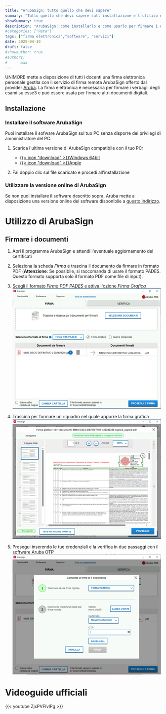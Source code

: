 ```yaml
---
title: "ArubaSign: tutto quello che devi sapere"
summary: "Tutto quello che devi sapere sull`installazione e l`utilizo del programma per la firma elettronica ArubaSign."
showSummary: true
description: "ArubaSign: come installarlo e come usarlo per firmare i documenti"
#categories: ["Rete"]
tags: ["firma elettronica","software", "servizi"]
date: 2025-04-10
draft: false
#showauthor: true
#authors:
#    - max
---
```

UNIMORE mette a disposizione di tutti i docenti una firma elettronica personale gestita con il servizio di firma remota ArubaSign offerto dal provider [Aruba](https://www.pec.it). La firma elettronica è necessaria per firmare i verbagli degli esami su esse3 e può essere usata per firmare altri documenti digitali.

## Installazione

### Installare il software ArubaSign

Puoi installare il sofware ArubaSign sul tuo PC senza disporre dei privilegi di amministratore del PC.

1. Scarica l'ultima versione di ArubaSign compatibile con il tuo PC:
    - [{{< icon "download" >}}Windows 64bit](https://updatesfirma.aruba.it/downloads/ArubaSign-latest(standard).msi)
    - [{{< icon "download" >}}Apple](https://updatesfirma.aruba.it/downloads/ArubaSign-latest-OSX.dmg)

2. Fai doppio clic sul file scaricato e procedi all'installazione


### Utilizzare la versione online di ArubaSign

Se non puoi installare il software descritto sopra, Aruba mette a disposizione una versione online del software disponibile a [questo indirizzo](https://arubasign.arubapec.it).


# Utilizzo di ArubaSign

## Firmare i documenti

1. Apri il programma ArubaSign e attendi l'eventuale aggiornamento dei certificati
2. Seleziona la scheda *Firma* e trascina il documento da firmare in formato PDF (**Attenzione**: Se possibile, si raccomanda di usare il formato PADES. Questo formato supporta solo il formato PDF come file di input).
3. Scegli il formato *Firma PDF PADES* e attiva l'ozione *Firma Grafica* ![firma1](firma1.png)
4. Trascina per formare un riquadro nel quale apporre la firma grafica ![firma2](firma2.png)

5. Prosegui inserendo le tue credenziali e la verifica in due passaggi con il software Aruba OTP ![firma3](firma3.png)

# Videoguide ufficiali
{{< youtube ZjxPVFIvlPg >}}



